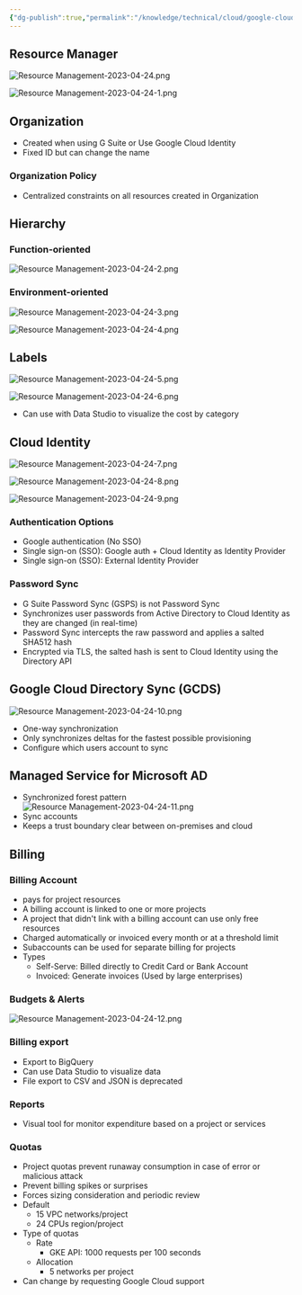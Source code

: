 ```yaml
---
{"dg-publish":true,"permalink":"/knowledge/technical/cloud/google-cloud/resource-management/","noteIcon":""}
---
```


## Resource Manager
![Resource Management-2023-04-24.png](/img/user/Attachments/Resource%20Management-2023-04-24.png)

![Resource Management-2023-04-24-1.png](/img/user/Attachments/Resource%20Management-2023-04-24-1.png)
## Organization
- Created when using G Suite or Use Google Cloud Identity
- Fixed ID but can change the name
### Organization Policy
- Centralized constraints on all resources created in Organization
## Hierarchy
### Function-oriented
![Resource Management-2023-04-24-2.png](/img/user/Attachments/Resource%20Management-2023-04-24-2.png)
### Environment-oriented
![Resource Management-2023-04-24-3.png](/img/user/Attachments/Resource%20Management-2023-04-24-3.png)

![Resource Management-2023-04-24-4.png](/img/user/Attachments/Resource%20Management-2023-04-24-4.png)
## Labels
![Resource Management-2023-04-24-5.png](/img/user/Attachments/Resource%20Management-2023-04-24-5.png)

![Resource Management-2023-04-24-6.png](/img/user/Attachments/Resource%20Management-2023-04-24-6.png)
- Can use with Data Studio to visualize the cost by category
## Cloud Identity
![Resource Management-2023-04-24-7.png](/img/user/Attachments/Resource%20Management-2023-04-24-7.png)

![Resource Management-2023-04-24-8.png](/img/user/Attachments/Resource%20Management-2023-04-24-8.png)

![Resource Management-2023-04-24-9.png](/img/user/Attachments/Resource%20Management-2023-04-24-9.png)
### Authentication Options
- Google authentication (No SSO)
- Single sign-on (SSO): Google auth + Cloud Identity as Identity Provider
- Single sign-on (SSO): External Identity Provider
### Password Sync
- G Suite Password Sync (GSPS) is not Password Sync
- Synchronizes user passwords from Active Directory to Cloud Identity as they are changed (in real-time)
- Password Sync intercepts the raw password and applies a salted SHA512 hash
- Encrypted via TLS, the salted hash is sent to Cloud Identity using the Directory API
## Google Cloud Directory Sync (GCDS)
![Resource Management-2023-04-24-10.png](/img/user/Attachments/Resource%20Management-2023-04-24-10.png)

- One-way synchronization
- Only synchronizes deltas for the fastest possible provisioning
- Configure which users account to sync
## Managed Service for Microsoft AD
- Synchronized forest pattern ![Resource Management-2023-04-24-11.png](/img/user/Attachments/Resource%20Management-2023-04-24-11.png)
- Sync accounts
- Keeps a trust boundary clear between on-premises and cloud
## Billing
### Billing Account
- pays for project resources
- A billing account is linked to one or more projects
- A project that didn't link with a billing account can use only free resources
- Charged automatically or invoiced every month or at a threshold limit
- Subaccounts can be used for separate billing for projects
- Types
	- Self-Serve: Billed directly to Credit Card or Bank Account
	- Invoiced: Generate invoices (Used by large enterprises)
### Budgets & Alerts
![Resource Management-2023-04-24-12.png](/img/user/Attachments/Resource%20Management-2023-04-24-12.png)
### Billing export
- Export to BigQuery
- Can use Data Studio to visualize data
- File export to CSV and JSON is deprecated
### Reports
- Visual tool for monitor expenditure based on a project or services
### Quotas
- Project quotas prevent runaway consumption in case of error or malicious attack
- Prevent billing spikes or surprises
- Forces sizing consideration and periodic review
- Default
	- 15 VPC networks/project
	- 24 CPUs region/project
- Type of quotas
	- Rate
		- GKE API: 1000 requests per 100 seconds
	- Allocation
		- 5 networks per project
- Can change by requesting Google Cloud support
